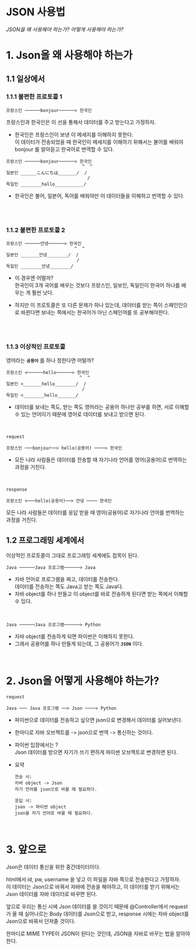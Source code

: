 # JSON 사용법
*JSON을 왜 사용해야 하는가? 어떻게 사용해야 하는가?*

# 1. Json을 왜 사용해야 하는가

## 1.1 일상에서

### 1.1.1 불편한 프로토콜 1
```
프랑스인 ──────bonjour──────> 한국인
```

프랑스인과 한국인은 이 선을 통해서 데이터를 주고 받는다고 가정하자.

- 한국인은 프랑스인이 보낸 이 메세지를 이해하지 못한다.   
이 데이터가 전송되었을 때 한국인이 메세지를 이해하기 위해서는 불어를 배워야 bonjour 를 알아듣고 한국어로 번역할 수 있다.

```
프랑스인 ──────bonjour──────> 한국인
                             ^  ^ 
일본인 ______こんにちは_______/  /
                               /
독일인 ________hallo___________/
```
- 한국인은 불어, 일본어, 독어를 배워야만 이 데이터들을 이해하고 번역할 수 있다.
<br>
<br>


### 1.1.2 불편한 프로토콜 2
```
프랑스인 ──────안녕──────> 한국인
                          ^  ^ 
일본인 _______안녕________/  /
                           /
독일인 ________안녕________/
```
- 이 경우엔 어떨까?  
한국인이 3개 국어를 배우는 것보다 프랑스인, 일보인, 독일인이 한국어 하나를 배우는 게 훨씬 낫다.

- 하지만 이 프로토콜은 또 다른 문제가 하나 있는데, 데이터를 받는 쪽이 스페인인으로 바뀐다면 보내는 쪽에서는 한국어가 아닌 스페인어를 또 공부해야한다. 
<br>
<br>

### 1.1.3 이상적인 프로토콜

영어라는 **`공용어`** 를 하나 정한다면 어떨까?

```
프랑스인 <──────hello──────> 한국인
                            ^  ^ 
일본인 <_______hello________/  /
                             /
독일인 <________hello_______/
```

- 데이터를 보내는 쪽도, 받는 쪽도 영어라는 공용어 하나만 공부를 하면, 서로 이해할 수 있는 언어이기 때문에 영어로 데이터를 보내고 받으면 된다.
<br>


```
request

프랑스인 ───bonjour──> hello(공용어) ────> 한국인
```
- 모든 나라 사람들은 데이터를 전송할 때 자기나라 언어를 영어(공용어)로 번역하는 과정을 거친다.
<br>

```
response

프랑스인 <───hello(공용어)──> 안녕 ──── 한국인
```
모든 나라 사람들은 데이터를 응답 받을 때 영어(공용어)로 자기나라 언어를 번역하는 과정을 거친다.


## 1.2 프로그래밍 세계에서
이상적인 프로토콜이 그대로 프로그래밍 세계에도 접목이 된다.  

```
Java ──────Java 프로그램──────> Java
```
- 자바 언어로 프로그램을 짜고, 데이터를 전송한다.  
데이터를 전송하는 쪽도 Java고 받는 쪽도 Java다.
- 자바 object를 하나 만들고 이 object를 바로 전송하게 된다면 받는 쪽에서 이해할 수 있다.
<br>


```
Java ──────Java 프로그램──────> Python
```
- 자바 object를 전송하게 되면 파이썬은 이해하지 못한다.
- 그래서 공용어를 하나 만들게 되는데, 그 공용어가 **`JSON`** 이다.
<br>


# 2. Json을 어떻게 사용해야 하는가?
```
request

Java ─── Java 프로그램 ──> Json ────> Python
```
- 파이썬으로 데이터를 전송하고 싶으면 json으로 변경해서 데이터를 실어보낸다.

- 한마디로 자바 오브젝트를 -> json으로 번역 -> 통신하는 것이다.

- 파이썬 입장에서는 ?   
Json 데이터를 받으면 자기가 쓰기 편하게 파이썬 오브젝트로 변경하면 된다.

- 요약
  ```
  전송 시:  
  자바 object -> Json  
  자기 언어를 json으로 바꿀 때 필요하다.

  응답 시:  
  json -> 파이썬 object  
  json을 자기 언어로 바꿀 때 필요하다.
  ```
<br>


# 3. 앞으로

Json은 데이터 통신을 위한 중간데이터이다.  

html에서 id, pw, username 을 넣고 이 파일을 자바 쪽으로 전송한다고 가정하자.  
이 데이터는 Json으로 바꿔서 자바에 전송을 해야하고, 이 데이터를 받기 위해서는 Json 데이터를 자바 데이터로 바꾸면 된다.

앞으로 우리는 통신 시에 Json 데이터를 쓸 것이기 때문에 @Controller에서 request가 올 때 실어나르는 Body 데이터를 Json으로 받고, response 시에는 자바 object를 Json으로 바꿔서 던져줄 것이다.

한마디로 MIME TYPE이 JSON이 된다는 것인데, JSON을 자바로 바꾸는 법을 알아야 한다.





